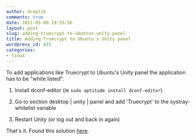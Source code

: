 ```yaml
---
author: draptik
comments: true
date: 2011-05-09 19:55:56
layout: post
slug: adding-truecrypt-to-ubuntus-unity-panel
title: Adding Truecrypt to Ubuntu's Unity panel
wordpress_id: 415
categories:
- linux
---
```


To add applications like Truecrypt to Ubuntu's Unity panel the application has to be "white listed".



	
  1. Install dconf-editor (ie `sudo aptitude install dconf-editor`)

	
  2. Go to section desktop | unity | panel and add 'Truecrypt' to the systray-whitelist variable

	
  3. Restart Unity (or log out and back in again)




That's it. Found this solution [here](http://askubuntu.com/questions/35076/how-do-i-whitelist-truecrypt-to-work-under-unity).

